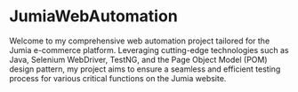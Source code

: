 # JumiaWebAutomation
Welcome to my comprehensive web automation project tailored for the Jumia e-commerce platform. Leveraging cutting-edge technologies such as Java, Selenium WebDriver, TestNG, and the Page Object Model (POM) design pattern, my project aims to ensure a seamless and efficient testing process for various critical functions on the Jumia website.
